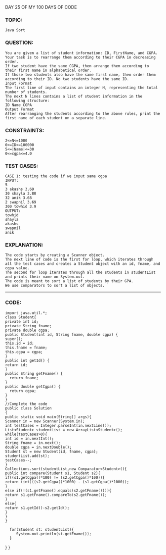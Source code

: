DAY 25 OF MY 100 DAYS OF CODE
### TOPIC: 
    Java Sort
### QUESTION:
    You are given a list of student information: ID, FirstName, and CGPA. Your task is to rearrange them according to their CGPA in decreasing order. 
    If two student have the same CGPA, then arrange them according to their first name in alphabetical order. 
    If those two students also have the same first name, then order them according to their ID. No two students have the same ID.
    Input Format
    The first line of input contains an integer N, representing the total number of students. 
    The next N lines contains a list of student information in the following structure:
    ID Name CGPA    
    Output Format
    After rearranging the students according to the above rules, print the first name of each student on a separate line.
### CONSTRAINTS:
    2<=N<=1000
    0<=ID<=100000
    5<=|Name|<=30
    0<=cgpa<=4.0
### TEST CASES:
    CASE 1: testing the code if we input same cgpa
    INPUT:
    5
    3 akashs 3.69
    30 shayla 3.80
    32 anik 3.68
    2 swapnil 3.69
    300 towhid 3.9
    OUTPUT:
    towhid
    shayla
    akashs
    swapnil
    anik
### EXPLANATION:
    The code starts by creating a Scanner object.
    The next line of code is the first for loop, which iterates through all the test cases and creates a Student object with an id, fname, and cgpa value.
    The second for loop iterates through all the students in studentList and prints their name on System.out.
    The code is meant to sort a list of students by their GPA.
    We use comparators to sort a list of objects.
__________________________________________________________________________________________________________________________________________________________________
### CODE:
    import java.util.*;
    class Student{
    private int id;
    private String fname;
    private double cgpa;
    public Student(int id, String fname, double cgpa) {
    super();
    this.id = id;
    this.fname = fname;
    this.cgpa = cgpa;
    }
    public int getId() {
    return id;
    }
    public String getFname() {
      return fname;
    }
    public double getCgpa() {
      return cgpa;
    }
    }
    //Complete the code
    public class Solution
    {
    public static void main(String[] args){
    Scanner in = new Scanner(System.in);
    int testCases = Integer.parseInt(in.nextLine());
    List<Student> studentList = new ArrayList<Student>();
    while(testCases>0){
    int id = in.nextInt();
    String fname = in.next();
    double cgpa = in.nextDouble();
    Student st = new Student(id, fname, cgpa);
    studentList.add(st);
    testCases--;
    }
    Collections.sort(studentList,new Comparator<Student>(){
    public int compare(Student s1, Student s2){
    if((s1.getCgpa()*100) != (s2.getCgpa()*100)){
    return (int)((s2.getCgpa()*1000) - (s1.getCgpa()*1000));
    }
    else if(!(s1.getFname().equals(s2.getFname()))){
    return s1.getFname().compareTo(s2.getFname());
    }
    else{
    return s1.getId()-s2.getId();
    }
    }
    } 
      
      for(Student st: studentList){
         System.out.println(st.getFname());
      }
   }
}

    
